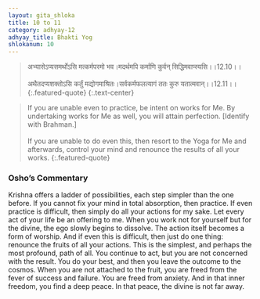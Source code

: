 ```yaml
---
layout: gita_shloka
title: 10 to 11
category: adhyay-12
adhyay_title: Bhakti Yog
shlokanum: 10
---
```


> अभ्यासेऽप्यसमर्थोऽसि मत्कर्मपरमो भव।मदर्थमपि कर्माणि कुर्वन् सिद्धिमवाप्स्यसि।।12.10।।<br><br>अथैतदप्यशक्तोऽसि कर्तुं मद्योगमाश्रितः।सर्वकर्मफलत्यागं ततः कुरु यतात्मवान्।।12.11।।
{:.featured-quote} 
{:.text-center}

> If you are unable even to practice, be intent on works for Me. By undertaking works for Me as well, you will attain perfection. [Identify with Brahman.]<br><br>If you are unable to do even this, then resort to the Yoga for Me and afterwards, control your mind and renounce the results of all your works.
{:.featured-quote}

### Osho’s Commentary
Krishna offers a ladder of possibilities, each step simpler than the one before.
If you cannot fix your mind in total absorption, then practice.
If even practice is difficult, then simply do all your actions for my sake. Let every act of your life be an offering to me. When you work not for yourself but for the divine, the ego slowly begins to dissolve. The action itself becomes a form of worship.
And if even this is difficult, then just do one thing: renounce the fruits of all your actions. This is the simplest, and perhaps the most profound, path of all. You continue to act, but you are not concerned with the result. You do your best, and then you leave the outcome to the cosmos.
When you are not attached to the fruit, you are freed from the fever of success and failure. You are freed from anxiety. And in that inner freedom, you find a deep peace. In that peace, the divine is not far away.
